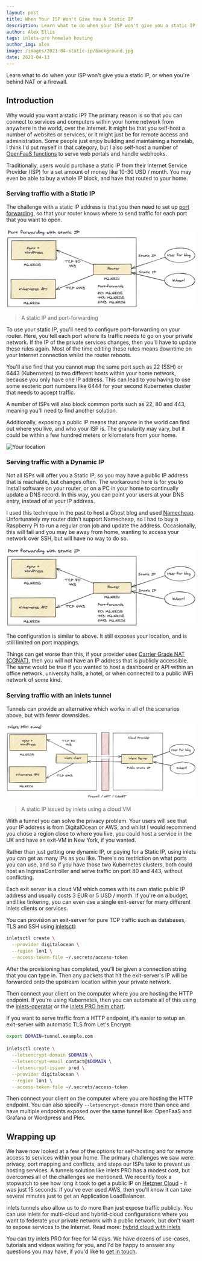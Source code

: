 ```yaml
---
layout: post
title: When Your ISP Won't Give You A Static IP
description: Learn what to do when your ISP won't give you a static IP, or when you're behind NAT or a firewall.
author: Alex Ellis
tags: inlets-pro homelab hosting
author_img: alex
image: /images/2021-04-static-ip/background.jpg
date: 2021-04-13
---
```


Learn what to do when your ISP won't give you a static IP, or when you're behind NAT or a firewall.

## Introduction

Why would you want a static IP? The primary reason is so that you can connect to services and computers within your home network from anywhere in the world, over the Internet. It might be that you self-host a number of websites or services, or it might just be for remote access and administration. Some people just enjoy building and maintaining a homelab, I think I'd put myself in that category, but I also self-host a number of [OpenFaaS functions](https://github.com/openfaas/faasd) to serve web portals and handle webhooks.

Traditionally, users would purchase a static IP from their Internet Service Provider (ISP) for a set amount of money like 10-30 USD / month. You may even be able to buy a whole IP block, and have that routed to your home.

### Serving traffic with a Static IP

The challenge with a static IP address is that you then need to set up [port forwarding](https://en.wikipedia.org/wiki/Port_forwarding), so that your router knows where to send traffic for each port that you want to open.

![Port forwarding with a static IP](/images/2021-04-static-ip/static-ports.jpg)
> A static IP and port-forwarding

To use your static IP, you'll need to configure port-forwarding on your router. Here, you tell each port where its traffic needs to go on your private network. If the IP of the private services changes, then you'll have to update these rules again. Most of the time editing these rules means downtime on your Internet connection whilst the router reboots.

You'll also find that you cannot map the same port such as 22 (SSH) or 6443 (Kubernetes) to two different hosts within your home network, because you only have one IP address. This can lead to you having to use some esoteric port numbers like 6444 for your second Kubernetes cluster that needs to accept traffic.

A number of ISPs will also block common ports such as 22, 80 and 443, meaning you'll need to find another solution.

Additionally, exposing a public IP means that anyone in the world can find out where you live, and who your ISP is. The granularity may vary, but it could be within a few hundred meters or kilometers from your home.

![Your location](https://pbs.twimg.com/media/EyjGHfYWEAMDSBN?format=jpg&name=medium)

### Serving traffic with a Dynamic IP

Not all ISPs will offer you a Static IP, so you may have a public IP address that is reachable, but changes often. The workaround here is for you to install software on your router, or on a PC in your home to continually update a DNS record. In this way, you can point your users at your DNS entry, instead of at your IP address.

I used this technique in the past to host a Ghost blog and used [Namecheap](https://namecheap.com). Unfortunately my router didn't support Namecheap, so I had to buy a Raspberry Pi to run a regular cron job and update the address. Occasionally, this will fail and you may be away from home, wanting to access your network over SSH, but will have no way to do so.

![Port forwarding with a dynamic IP](/images/2021-04-static-ip/static-ports.jpg)

The configuration is similar to above. It still exposes your location, and is still limited on port mappings.

Things can get worse than this, if your provider uses [Carrier Grade NAT (CGNAT)](https://en.wikipedia.org/wiki/Carrier-grade_NAT), then you will not have an IP address that is publicly accessible. The same would be true if you wanted to host a dashboard or API within an office network, university halls, a hotel, or when connected to a public WiFi network of some kind.

### Serving traffic with an inlets tunnel

Tunnels can provide an alternative which works in all of the scenarios above, but with fewer downsides.

![A static IP from inlets](/images/2021-04-static-ip/inlets-ports.jpg)
> A static IP issued by inlets using a cloud VM

With a tunnel you can solve the privacy problem. Your users will see that your IP address is from DigitalOcean or AWS, and whilst I would recommend you chose a region close to where you live, you could host a service in the UK and have an exit-VM in New York, if you wanted.

Rather than just getting one dynamic IP, or paying for a Static IP, using inlets you can get as many IPs as you like. There's no restriction on what ports you can use, and so if you have those two Kubernetes clusters, both could host an IngressController and serve traffic on port 80 and 443, without conflicting.

Each exit server is a cloud VM which comes with its own static public IP address and usually costs 3 EUR or 5 USD / month. If you're on a budget, and like tinkering, you can even use a single exit-server for many different inlets clients or services.

You can provision an exit-server for pure TCP traffic such as databases, TLS and SSH using [inletsctl](https://github.com/inlets/inletsctl):

```bash
inletsctl create \
  --provider digitalocean \
  --region lon1 \
  --access-token-file ~/.secrets/access-token
```

After the provisioning has completed, you'll be given a connection string that you can type in. Then any packets that hit the exit-server's IP will be forwarded onto the upstream location within your private network.

Then connect your client on the computer where you are hosting the HTTP endpoint. If you're using Kubernetes, then you can automate all of this using the [inlets-operator](https://github.com/inlets/inlets-operator) or the [inlets PRO helm chart](https://github.com/inlets/inlets-pro/tree/master/chart).

If you want to serve traffic from a HTTP endpoint, it's easier to setup an exit-server with automatic TLS from Let's Encrypt:

```bash
export DOMAIN=tunnel.example.com

inletsctl create \
  --letsencrypt-domain $DOMAIN \
  --letsencrypt-email contact@$DOMAIN \
  --letsencrypt-issuer prod \
  --provider digitalocean \
  --region lon1 \
  --access-token-file ~/.secrets/access-token
```

Then connect your client on the computer where you are hosting the HTTP endpoint. You can also specify `--letsencrypt-domain` more than once and have multiple endpoints exposed over the same tunnel like: OpenFaaS and Grafana or Wordpress and Plex.

## Wrapping up

We have now looked at a few of the options for self-hosting and for remote access to services within your home. The primary challenges we saw were: privacy, port mapping and conflicts, and steps our ISPs take to prevent us hosting services. A tunnels solution like inlets PRO has a modest cost, but overcomes all of the challenges we mentioned. We recently took a stopwatch to see how long it took to get a public IP on [Hetzner Cloud](https://www.hetzner.com/cloud) - it was just 15 seconds. If you've ever used AWS, then you'll know it can take several minutes just to get an Application LoadBalancer.

inlets tunnels also allow us to do more than just expose traffic publicly. You can use inlets for multi-cloud and hybrid-cloud configurations where you want to federate your private network with a public network, but don't want to expose services to the Internet. Read more: [hybrid cloud with inlets](https://inlets.dev/blog/2021/04/07/simple-hybrid-cloud.html)

You can try inlets PRO for free for 14 days. We have dozens of use-cases, tutorials and videos waiting for you, and I'd be happy to answer any questions you may have, if you'd like to [get in touch](https://inlets.dev/).

